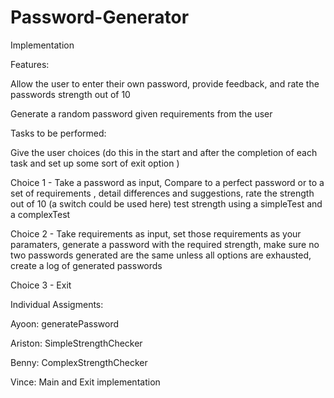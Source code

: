 # Password-Generator

Implementation


Features:

Allow the user to enter their own password, provide feedback, and rate the passwords strength out of 10

Generate a random password given requirements from the user  


Tasks to be performed:

Give the user choices (do this in the start and after the completion of each task and set up some sort of exit option )

Choice 1 - Take a password as input, Compare to a perfect password or to a set of requirements , detail differences and suggestions, rate the strength out of 10 (a switch could be used here) test strength using a simpleTest and a complexTest 

Choice 2 - Take requirements as input, set those requirements as your paramaters, generate a password with the required strength, make sure no two passwords generated are the same unless all options are exhausted, create a log of generated passwords

Choice 3 - Exit



Individual Assigments:

Ayoon: generatePassword

Ariston: SimpleStrengthChecker

Benny: ComplexStrengthChecker

Vince: Main and Exit implementation

